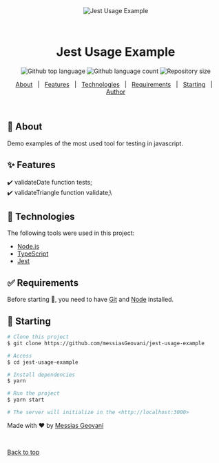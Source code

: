 <div align="center" id="top"> 
  <img src="https://raw.githubusercontent.com/facebook/jest/main/website/static/img/jest-readme-headline.png" alt="Jest Usage Example" style="max-height: 300px" />

  &#xa0;

  <!-- <a href="https://jestusageexample.netlify.app">Demo</a> -->
</div>

<h1 align="center">Jest Usage Example</h1>

<p align="center">
  <img alt="Github top language" src="https://img.shields.io/github/languages/top/messiasGeovani/jest-usage-example?color=56BEB8">

  <img alt="Github language count" src="https://img.shields.io/github/languages/count/messiasGeovani/jest-usage-example?color=56BEB8">

  <img alt="Repository size" src="https://img.shields.io/github/repo-size/messiasGeovani/jest-usage-example?color=56BEB8">

  <!-- <img alt="Github issues" src="https://img.shields.io/github/issues/messiasGeovani/jest-usage-example?color=56BEB8" /> -->

  <!-- <img alt="Github forks" src="https://img.shields.io/github/forks/messiasGeovani/jest-usage-example?color=56BEB8" /> -->

  <!-- <img alt="Github stars" src="https://img.shields.io/github/stars/messiasGeovani/jest-usage-example?color=56BEB8" /> -->
</p>

<!-- Status -->

<!-- <h4 align="center"> 
	🚧  Jest Usage Example 🚀 Under construction...  🚧
</h4> 

<hr> -->

<p align="center">
  <a href="#dart-about">About</a> &#xa0; | &#xa0; 
  <a href="#sparkles-features">Features</a> &#xa0; | &#xa0;
  <a href="#rocket-technologies">Technologies</a> &#xa0; | &#xa0;
  <a href="#white_check_mark-requirements">Requirements</a> &#xa0; | &#xa0;
  <a href="#checkered_flag-starting">Starting</a> &#xa0; | &#xa0;
  <a href="https://github.com/messiasGeovani" target="_blank">Author</a>
</p>

<br>

## :dart: About ##

Demo examples of the most used tool for testing in javascript.

## :sparkles: Features ##

:heavy_check_mark: validateDate function tests;\
:heavy_check_mark: validateTriangle function validate;\

## :rocket: Technologies ##

The following tools were used in this project:

- [Node.js](https://nodejs.org/en/)
- [TypeScript](https://www.typescriptlang.org/)
- [Jest](https://jestjs.io/pt-BR/)

## :white_check_mark: Requirements ##

Before starting :checkered_flag:, you need to have [Git](https://git-scm.com) and [Node](https://nodejs.org/en/) installed.

## :checkered_flag: Starting ##

```bash
# Clone this project
$ git clone https://github.com/messiasGeovani/jest-usage-example

# Access
$ cd jest-usage-example

# Install dependencies
$ yarn

# Run the project
$ yarn start

# The server will initialize in the <http://localhost:3000>
```

Made with :heart: by <a href="https://github.com/messiasGeovani" target="_blank">Messias Geovani</a>

&#xa0;

<a href="#top">Back to top</a>
